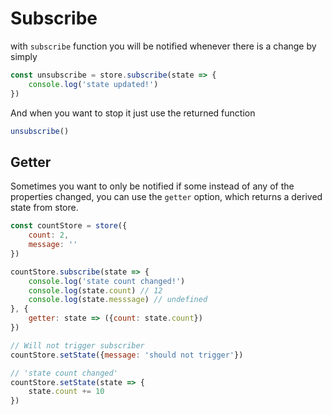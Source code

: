 # Subscribe

with `subscribe` function you will be notified whenever there is a change by simply

```javascript
const unsubscribe = store.subscribe(state => {
    console.log('state updated!')
})
```

And when you want to stop it just use the returned function

```javascript
unsubscribe()
```

## Getter

Sometimes you want to only be notified if some instead of any of the properties changed, you can use the `getter` option, which returns a derived state from store.

```javascript
const countStore = store({
    count: 2,
    message: ''
})

countStore.subscribe(state => {
    console.log('state count changed!')
    console.log(state.count) // 12
    console.log(state.messsage) // undefined
}, {
    getter: state => ({count: state.count})
})

// Will not trigger subscriber
countStore.setState({message: 'should not trigger'})

// 'state count changed'
countStore.setState(state => {
    state.count += 10
})
```

